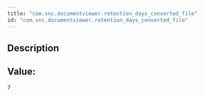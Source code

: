 ```yaml
---
title: "com.snc.documentviewer.retention_days_converted_file"
id: "com.snc.documentviewer.retention_days_converted_file"
---
```

## Description



## Value: 
```
7
```